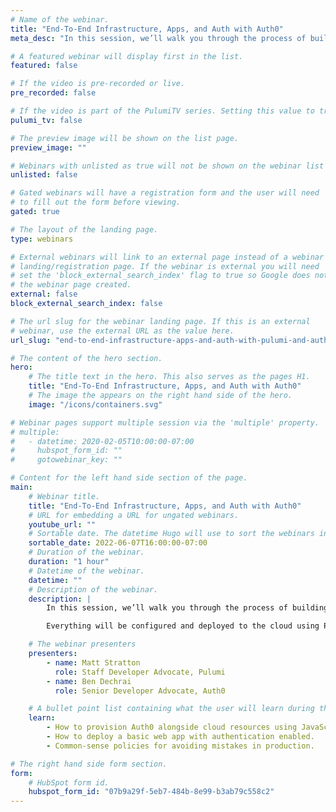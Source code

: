 ```yaml
---
# Name of the webinar.
title: "End-To-End Infrastructure, Apps, and Auth with Auth0"
meta_desc: "In this session, we’ll walk you through the process of building and deploying a web app with React, Express, MongoDB, Auth0, and Pulumi."

# A featured webinar will display first in the list.
featured: false

# If the video is pre-recorded or live.
pre_recorded: false

# If the video is part of the PulumiTV series. Setting this value to true will list the video in the "PulumiTV" section.
pulumi_tv: false

# The preview image will be shown on the list page.
preview_image: ""

# Webinars with unlisted as true will not be shown on the webinar list
unlisted: false

# Gated webinars will have a registration form and the user will need
# to fill out the form before viewing.
gated: true

# The layout of the landing page.
type: webinars

# External webinars will link to an external page instead of a webinar
# landing/registration page. If the webinar is external you will need
# set the 'block_external_search_index' flag to true so Google does not index
# the webinar page created.
external: false
block_external_search_index: false

# The url slug for the webinar landing page. If this is an external
# webinar, use the external URL as the value here.
url_slug: "end-to-end-infrastructure-apps-and-auth-with-pulumi-and-auth0"

# The content of the hero section.
hero:
    # The title text in the hero. This also serves as the pages H1.
    title: "End-To-End Infrastructure, Apps, and Auth with Auth0"
    # The image the appears on the right hand side of the hero.
    image: "/icons/containers.svg"

# Webinar pages support multiple session via the 'multiple' property.
# multiple:
#   - datetime: 2020-02-05T10:00:00-07:00
#     hubspot_form_id: ""
#     gotowebinar_key: ""

# Content for the left hand side section of the page.
main:
    # Webinar title.
    title: "End-To-End Infrastructure, Apps, and Auth with Auth0"
    # URL for embedding a URL for ungated webinars.
    youtube_url: ""
    # Sortable date. The datetime Hugo will use to sort the webinars in date order.
    sortable_date: 2022-06-07T16:00:00-07:00
    # Duration of the webinar.
    duration: "1 hour"
    # Datetime of the webinar.
    datetime: ""
    # Description of the webinar.
    description: |
        In this session, we’ll walk you through the process of building a three-tier web app: a single-page app built with React, a back end consisting of a REST API managed with Express and MongoDB. We’ll also show you how to enable authentication to restrict access to your app.

        Everything will be configured and deployed to the cloud using Pulumi.

    # The webinar presenters
    presenters:
        - name: Matt Stratton
          role: Staff Developer Advocate, Pulumi
        - name: Ben Dechrai
          role: Senior Developer Advocate, Auth0

    # A bullet point list containing what the user will learn during the webinar.
    learn:
        - How to provision Auth0 alongside cloud resources using JavaScript and Pulumi
        - How to deploy a basic web app with authentication enabled.
        - Common-sense policies for avoiding mistakes in production.

# The right hand side form section.
form:
    # HubSpot form id.
    hubspot_form_id: "07b9a29f-5eb7-484b-8e99-b3ab79c558c2"
---
```

